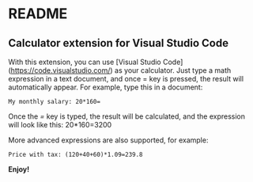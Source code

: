 # README
## Calculator extension for Visual Studio Code 
With this extension, you can use [Visual Studio Code] (https://code.visualstudio.com/) as your calculator.
Just type a math expression in a text document, and once = key is pressed, the result will automatically appear.
For example, type this in a document:

    My monthly salary: 20*160=

Once the *=* key is typed, the result will be calculated, and the expression will look like this: 
    20*160=3200

More advanced expressions are also supported, for example:

    Price with tax: (120+40+60)*1.09=239.8  
  
**Enjoy!**
